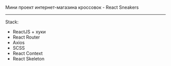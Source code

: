 Мини проект интернет-магазина кроссовок - React Sneakers

---

Stack:

- ReactJS + хуки
- React Router
- Axios
- SCSS
- React Context
- React Skeleton
